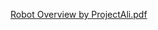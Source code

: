 [Robot Overview by ProjectAli.pdf](https://github.com/ProjectAliB/ProjectAli.github.io/files/14853153/Robot.Overview.by.ProjectAli.pdf)
